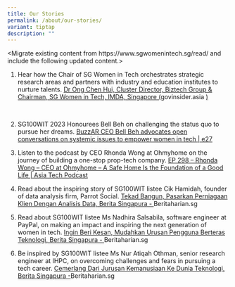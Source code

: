 ```yaml
---
title: Our Stories
permalink: /about/our-stories/
variant: tiptap
description: ""
---
```

<p>&lt;Migrate existing content from <a rel="noopener noreferrer nofollow" target="_blank">https://www.sgwomenintech.sg/read/</a> and
include the following updated content.&gt;</p>
<ol data-tight="true" class="tight">
<li>
<p>Hear how the Chair of SG Women in Tech orchestrates strategic research
areas and partners with industry and education institutes to nurture talents.
<a href="https://govinsider.asia/intl-en/article/dr-ong-chen-hui-cluster-director-biztech-group-chairman-sg-women-in-tech-imda-singapore-women-in-govtech-2021" rel="noopener noreferrer nofollow" target="_blank">Dr Ong Chen Hui, Cluster Director, Biztech Group &amp; Chairman, SG Women
in Tech, IMDA, Singapore (</a><a rel="noopener noreferrer nofollow" target="_blank">govinsider.asia</a> 
<a href="https://govinsider.asia/intl-en/article/dr-ong-chen-hui-cluster-director-biztech-group-chairman-sg-women-in-tech-imda-singapore-women-in-govtech-2021" rel="noopener noreferrer nofollow" target="_blank">)</a>
</p>
<p>&nbsp;</p>
</li>
<li>
<p>SG100WIT 2023 Honourees Bell Beh on challenging the status quo to pursue
her dreams. <a href="https://e27.co/buzzar-ceo-bell-beh-advocates-open-conversations-on-systemic-issues-to-empower-women-in-tech-20230913/" rel="noopener noreferrer nofollow" target="_blank">BuzzAR CEO Bell Beh advocates open conversations on systemic issues to empower women in tech | e27</a> 
<br>
</p>
</li>
<li>
<p>Listen to the podcast by CEO Rhonda Wong at Ohmyhome on the journey of
building a one-stop prop-tech company. <a href="https://asiatechpodcast.com/2023/10/18/ep-298-rhonda-wong-ceo-at-ohmyhome-a-safe-home-is-the-foundation-of-a-good-life/" rel="noopener noreferrer nofollow" target="_blank">EP 298 – Rhonda Wong – CEO at Ohmyhome – A Safe Home Is the Foundation of a Good Life | Asia Tech Podcast</a>
</p>
<p></p>
</li>
<li>
<p>Read about the inspiring story of SG100WIT listee Cik Hamidah, founder
of data analysis firm, Parrot Social. <a href="https://www.beritaharian.sg/setempat/tekad-bangun-pasarkan-perniagaan-klien-dengan-analisis-data" rel="noopener noreferrer nofollow" target="_blank">Tekad Bangun, Pasarkan Perniagaan Klien Dengan Analisis Data, Berita Singapura - </a>
<a rel="noopener noreferrer nofollow" target="_blank">Beritaharian.sg</a>
</p>
<p></p>
</li>
<li>
<p>Read about SG100WIT listee Ms Nadhira Salsabila, software engineer at
PayPal, on making an impact and inspiring the next generation of women
in tech. <a href="https://www.beritaharian.sg/setempat/ingin-beri-kesan-mudahkan-urusan-pengguna-berteras-teknologi" rel="noopener noreferrer nofollow" target="_blank">Ingin Beri Kesan, Mudahkan Urusan Pengguna Berteras Teknologi, Berita Singapura - </a>
<a rel="noopener noreferrer nofollow" target="_blank">Beritaharian.sg</a>
</p>
<p></p>
</li>
<li>
<p>Be inspired by SG100WIT listee Ms Nur Atiqah Othman, senior research engineer
at IHPC, on overcoming challenges and fears in pursuing a tech career.
<a href="https://www.beritaharian.sg/setempat/cemerlang-dari-jurusan-kemanusiaan-ke-dunia-teknologi" rel="noopener noreferrer nofollow" target="_blank">Cemerlang Dari Jurusan Kemanusiaan Ke Dunia Teknologi, Berita Singapura
-</a><a rel="noopener noreferrer nofollow" target="_blank">Beritaharian.sg</a>
</p>
</li>
</ol>
<p></p>
